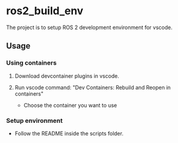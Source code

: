 # ros2_build_env

The project is to setup ROS 2 development environment for vscode.

## Usage

### Using containers

1. Download devcontainer plugins in vscode.

2. Run vscode command: "Dev Containers: Rebuild and Reopen in containers"

   * Choose the container you want to use

### Setup environment

* Follow the README inside the scripts folder.
